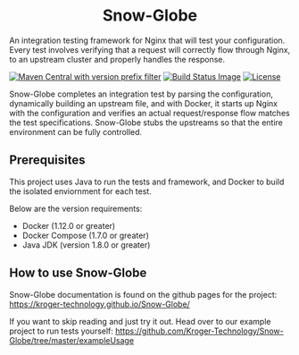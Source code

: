 <h1 align="center">Snow-Globe</h1>

An integration testing framework for Nginx that will test your configuration.  Every test involves verifying that a request will correctly flow through Nginx, to an upstream cluster and properly handles the response.

[![Maven Central with version prefix filter](https://img.shields.io/maven-central/v/com.kroger.oss/snow-globe/2.svg)](https://search.maven.org/#search%7Cgav%7C1%7Cg%3A%22com.kroger.oss%22%20AND%20a%3A%22snow-globe%22) [![Build Status Image](https://circleci.com/gh/Kroger-Technology/Snow-Globe.svg?style=shield&circe-token=bb34e5439f189eb33ad7591f59f768bd257aa0b8)](https://circleci.com/gh/Kroger-Technology/Snow-Globe) [![License](https://img.shields.io/badge/License-Apache%202.0-blue.svg)](https://opensource.org/licenses/Apache-2.0)


Snow-Globe completes an integration test by parsing the configuration, dynamically building an upstream file, and with Docker, it starts up Nginx with the configuration and verifies an actual request/response flow matches the test specifications.  Snow-Globe stubs the upstreams so that the entire environment can be fully controlled.


## Prerequisites
This project uses Java to run the tests and framework, and Docker to build the isolated enviornment for each test.

Below are the version requirements:

- Docker (1.12.0 or greater)
- Docker Compose (1.7.0 or greater)
- Java JDK (version 1.8.0 or greater)

## How to use Snow-Globe

Snow-Globe documentation is found on the github pages for the project: https://kroger-technology.github.io/Snow-Globe/

If you want to skip reading and just try it out.  Head over to our example project to run tests yourself: https://github.com/Kroger-Technology/Snow-Globe/tree/master/exampleUsage